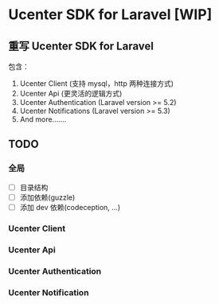 # Ucenter SDK for Laravel [WIP]

## 重写 Ucenter SDK for Laravel
包含：  
1. Ucenter Client (支持 mysql，http 两种连接方式)
2. Ucenter Api (更灵活的逻辑方式) 
3. Ucenter Authentication (Laravel version >= 5.2)
4. Ucenter Notifications (Laravel version >= 5.3)
5. And more.......

## TODO

### 全局

- [ ] 目录结构
- [ ] 添加依赖(guzzle)
- [ ] 添加 dev 依赖(codeception, ...)

### Ucenter Client

### Ucenter Api

### Ucenter Authentication

### Ucenter Notification


